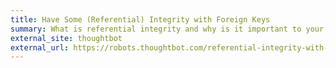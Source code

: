 ```yaml
---
title: Have Some (Referential) Integrity with Foreign Keys
summary: What is referential integrity and why is it important to your Rails apps?
external_site: thoughtbot
external_url: https://robots.thoughtbot.com/referential-integrity-with-foreign-keys
---
```

